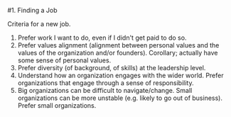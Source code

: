 #1. Finding a Job

Criteria for a new job.

1. Prefer work I want to do, even if I didn't get paid to do so.
2. Prefer values alignment (alignment between personal values and the values of the organization and/or founders). Corollary; actually have some sense of personal values.
3. Prefer diversity (of background, of skills) at the leadership level.
4. Understand how an organization engages with the wider world. Prefer organizations that engage through a sense of responsibility.
5. Big organizations can be difficult to navigate/change. Small organizations can be more unstable (e.g. likely to go out of business). Prefer small organizations.
